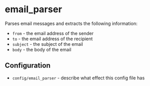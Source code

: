 email_parser
========

Parses email messages and extracts the following information:

* `from` - the email address of the sender
* `to` - the email address of the recipient
* `subject` - the subject of the email
* `body` - the body of the email

Configuration
-------------
* `config/email_parser` - describe what effect this config file has
